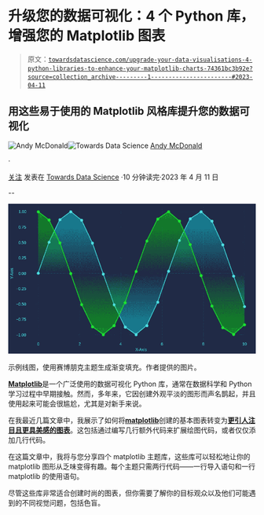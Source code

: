 # 升级您的数据可视化：4 个 Python 库，增强您的 Matplotlib 图表

> 原文：[`towardsdatascience.com/upgrade-your-data-visualisations-4-python-libraries-to-enhance-your-matplotlib-charts-74361bc3b92e?source=collection_archive---------1-----------------------#2023-04-11`](https://towardsdatascience.com/upgrade-your-data-visualisations-4-python-libraries-to-enhance-your-matplotlib-charts-74361bc3b92e?source=collection_archive---------1-----------------------#2023-04-11)

## 用这些易于使用的 Matplotlib 风格库提升您的数据可视化

[](https://andymcdonaldgeo.medium.com/?source=post_page-----74361bc3b92e--------------------------------)![Andy McDonald](https://andymcdonaldgeo.medium.com/?source=post_page-----74361bc3b92e--------------------------------)[](https://towardsdatascience.com/?source=post_page-----74361bc3b92e--------------------------------)![Towards Data Science](https://towardsdatascience.com/?source=post_page-----74361bc3b92e--------------------------------) [Andy McDonald](https://andymcdonaldgeo.medium.com/?source=post_page-----74361bc3b92e--------------------------------)

·

[关注](https://medium.com/m/signin?actionUrl=https%3A%2F%2Fmedium.com%2F_%2Fsubscribe%2Fuser%2F9c280f85f15c&operation=register&redirect=https%3A%2F%2Ftowardsdatascience.com%2Fupgrade-your-data-visualisations-4-python-libraries-to-enhance-your-matplotlib-charts-74361bc3b92e&user=Andy+McDonald&userId=9c280f85f15c&source=post_page-9c280f85f15c----74361bc3b92e---------------------post_header-----------) 发表在 [Towards Data Science](https://towardsdatascience.com/?source=post_page-----74361bc3b92e--------------------------------) ·10 分钟读完·2023 年 4 月 11 日

--

[](https://medium.com/m/signin?actionUrl=https%3A%2F%2Fmedium.com%2F_%2Fbookmark%2Fp%2F74361bc3b92e&operation=register&redirect=https%3A%2F%2Ftowardsdatascience.com%2Fupgrade-your-data-visualisations-4-python-libraries-to-enhance-your-matplotlib-charts-74361bc3b92e&source=-----74361bc3b92e---------------------bookmark_footer-----------)![](img/d8a07ceb3cd353286c89691b31d29527.png)

示例线图，使用赛博朋克主题生成渐变填充。作者提供的图片。

[**Matplotlib**](https://matplotlib.org/)是一个广泛使用的数据可视化 Python 库，通常在数据科学和 Python 学习过程中早期接触。然而，多年来，它因创建外观平淡的图形而声名鹊起，并且使用起来可能会很尴尬，尤其是对新手来说。

在我最近几篇文章中，我展示了如何将[**matplotlib**](https://matplotlib.org/)创建的基本图表转变为[**更引人注目且更具美感的图表**](https://medium.com/p/421ab8cdd36f)。这包括通过编写几行额外代码来扩展绘图代码，或者仅仅添加几行代码。

在这篇文章中，我将与您分享四个 matplotlib 主题库，这些库可以轻松地让你的 matplotlib 图形从乏味变得有趣。每个主题只需两行代码——一行导入语句和一行 matplotlib 的使用语句。

尽管这些库非常适合创建时尚的图表，但你需要了解你的目标观众以及他们可能遇到的不同视觉问题，包括色盲。
